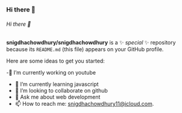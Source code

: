 ### Hi there 👋
###### Hi there 👋

**snigdhachowdhury/snigdhachowdhury** is a ✨ _special_ ✨ repository because its `README.md` (this file) appears on your GitHub profile.

Here are some ideas to get you started:

-🔭 I’m currently working on youtube
- 🌱 I’m currently learning javascript
- 👯 I’m looking to collaborate on github
- 💬 Ask me about web development
- 📫 How to reach me: snigdhachowdhury11@icloud.com.

